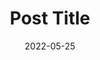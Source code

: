 ---
title:  "Post Title"
excerpt: "md Mark Down Posting Test "

categories:
  - Blog
tags:
  - [Blog, jekyll, Github, Git]

toc: true
toc_sticky: true
 
date: 2022-05-25
last_modified_at: 2022-05-25
---